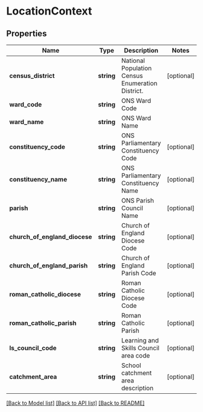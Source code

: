 # LocationContext

## Properties
Name | Type | Description | Notes
------------ | ------------- | ------------- | -------------
**census_district** | **string** | National Population Census Enumeration District. | [optional] 
**ward_code** | **string** | ONS Ward Code | 
**ward_name** | **string** | ONS Ward Name | 
**constituency_code** | **string** | ONS Parliamentary Constituency Code | [optional] 
**constituency_name** | **string** | ONS Parliamentary Constituency Name | [optional] 
**parish** | **string** | ONS Parish Council Name | [optional] 
**church_of_england_diocese** | **string** | Church of England Diocese Code | [optional] 
**church_of_england_parish** | **string** | Church of England Parish Code | [optional] 
**roman_catholic_diocese** | **string** | Roman Catholic Diocese Code | [optional] 
**roman_catholic_parish** | **string** | Roman Catholic Parish | [optional] 
**ls_council_code** | **string** | Learning and Skills Council area code | [optional] 
**catchment_area** | **string** | School catchment area description | [optional] 

[[Back to Model list]](../README.md#documentation-for-models) [[Back to API list]](../README.md#documentation-for-api-endpoints) [[Back to README]](../README.md)


